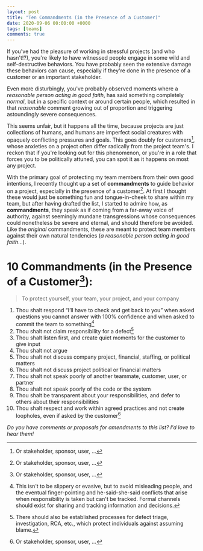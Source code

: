 ```yaml
---
layout: post
title: "Ten Commandments (in the Presence of a Customer)"
date: 2020-09-06 00:00:00 +0000
tags: [teams]
comments: true
---
```


If you've had the pleasure of working in stressful projects (and who hasn't!?), you're likely to have witnessed people engage in some wild and self-destructive behaviors. You have probably seen the extensive damage these behaviors can cause, especially if they're done in the presence of a customer or an important stakeholder. 

Even more disturbingly, you've probably observed moments where a *reasonable person acting in good faith*, has said something completely *normal*, but in a specific context or around certain people, which resulted in that *reasonable* comment growing out of proportion and triggering astoundingly severe consequences. 

This seems unfair, but it happens all the time, because projects are just collections of humans, and humans are imperfect social creatures with opaquely conflicting pressures and goals. This goes doubly for customers[^1], whose anxieties on a project often differ radically from the project team's. I reckon that if you're looking out for this phenomenon, or you're in a role that forces you to be politically attuned, you can spot it as it happens on most any project. 

With the primary goal of protecting my team members from their own good intentions, I recently thought up a set of **commandments** to guide behavior on a project, especially in the presence of a customer[^1]. At first I thought these would just be something fun and tongue-in-cheek to share within my team, but after having drafted the list, I started to admire how, as **commandments**, they speak as if coming from a far-away voice of authority, against seemingly mundane transgressions whose consequences could nonetheless be severe and eternal, and should therefore be avoided. Like the *original* commandments, these are meant to protect team members against their own natural tendencies (*a reasonable person acting in good faith*...).

# 10 Commandments (in the Presence of a Customer[^1]):

> To protect yourself, your team, your project, and your company

1. Thou shalt respond “I’ll have to check and get back to you” when asked questions you cannot answer with 100% confidence and when asked to commit the team to something[^2]
2. Thou shalt not claim responsibility for a defect[^3]
3. Thou shalt listen first, and create quiet moments for the customer to give input
4. Thou shalt not argue
5. Thou shalt not discuss company project, financial, staffing, or political matters
6. Thou shalt not discuss project political or financial matters
7. Thou shalt not speak poorly of another teammate, customer, user, or partner
8. Thou shalt not speak poorly of the code or the system
9. Thou shalt be transparent about your responsibilities, and defer to others about their responsibilities
10. Thou shalt respect and work within agreed practices and not create loopholes, even if asked by the customer[^1]

*Do you have comments or proposals for amendments to this list? I'd love to hear them!*

[^1]: Or stakeholder, sponsor, user, ... 
[^2]: This isn't to be slippery or evasive, but to avoid misleading people, and the eventual finger-pointing and he-said-she-said conflicts that arise when responsibility is taken but can't be tracked. Formal channels should exist for sharing and tracking information and decisions.
[^3]: There should also be established processes for defect triage, investigation, RCA, etc., which protect individuals against assuming blame.
